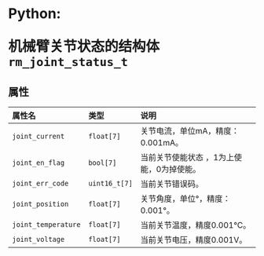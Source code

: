 # <p class="hidden">Python: </p>机械臂关节状态的结构体`rm_joint_status_t`

## 属性

|属性名|类型|说明|
|:--|:--|:--|
|`joint_current`|`float[7]`|关节电流，单位mA，精度：0.001mA。|
|`joint_en_flag`|`bool[7]`|当前关节使能状态 ，1为上使能，0为掉使能。|
|`joint_err_code`|`uint16_t[7]`|当前关节错误码。|
|`joint_position`|`float[7]`|关节角度，单位°，精度：0.001°。|
|`joint_temperature`|`float[7]`|当前关节温度，精度0.001℃。|
|`joint_voltage`|`float[7]`|当前关节电压，精度0.001V。|
